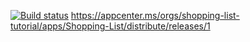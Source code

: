[![Build status](https://build.appcenter.ms/v0.1/apps/e54b9f6f-ad3c-4596-b000-5c7663c090b4/branches/main/badge)](https://appcenter.ms)
https://appcenter.ms/orgs/shopping-list-tutorial/apps/Shopping-List/distribute/releases/1

